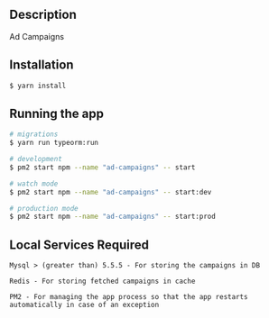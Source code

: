 ## Description

Ad Campaigns

## Installation

```bash
$ yarn install
```

## Running the app

```bash
# migrations
$ yarn run typeorm:run

# development
$ pm2 start npm --name "ad-campaigns" -- start

# watch mode
$ pm2 start npm --name "ad-campaigns" -- start:dev

# production mode
$ pm2 start npm --name "ad-campaigns" -- start:prod
```

## Local Services Required

```
Mysql > (greater than) 5.5.5 - For storing the campaigns in DB

Redis - For storing fetched campaigns in cache

PM2 - For managing the app process so that the app restarts automatically in case of an exception
```
